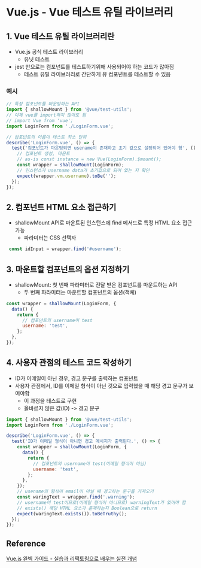 # Vue.js - Vue 테스트 유틸 라이브러리



## 1. Vue 테스트 유틸 라이브러리란

* Vue.js 공식 테스트 라이브러리
  * 유닛 테스트
* jest 만으로는 컴포넌트를 테스트하기위해 사용되어야 하는 코드가 많아짐
  * 테스트 유틸 라이브러리로 간단하게 뷰 컴포넌트를 테스트할 수 있음

### 예시

```JavaScript
// 특정 컴포넌트를 마운팅하는 API
import { shallowMount } from '@vue/test-utils';
// 이제 vue를 import하지 않아도 됨
// import Vue from 'vue';
import LoginForm from './LoginForm.vue';

// 컴포넌트의 이름이 테스트 최소 단위
describe('LoginForm.vue', () => {
  test('컴포넌트가 마운팅되면 usename이 존재하고 초기 값으로 설정되어 있어야 함', () => {
    // 컴포넌트 생성, 마운트
    // as-is const instance = new Vue(LoginForm).$mount();
    const wrapper = shallowMount(LoginForm);
    // 인스턴스가 username data가 초기값으로 되어 있는 지 확인
    expect(wrapper.vm.username).toBe('');
  });
});
```



## 2. 컴포넌트 HTML 요소 접근하기

* shallowMount API로 마운트된 인스턴스에 find 메서드로 특정 HTML 요소 접근 가능
  * 파라미터는 CSS 선택자

```JavaScript
 const idInput = wrapper.find('#username');
```



## 3. 마운트할 컴포넌트의 옵션 지정하기

* shallowMount: 첫 번째 파라미터로 전달 받은 컴포넌트를 마운트하는 API
  * 두 번째 파라미터는 마운트할 컴포넌트의 옵션(객체)

```JavaScript
const wrapper = shallowMount(LoginForm, {
  data() {
    return {
      // 컴포넌트의 username이 test
      username: 'test',
    };
  },
});
```



## 4. 사용자 관점의 테스트 코드 작성하기

* ID가 이메일이 아닌 경우, 경고 문구를 출력하는 컴포넌트
* 사용자 관점에서, ID를 이메일 형식이 아닌 것으로 입력했을 때 해당 경고 문구가 보여야함
  * 이 과정을 테스트로 구현
  * 올바르지 않은 값(ID) -> 경고 문구

```JavaScript
import { shallowMount } from '@vue/test-utils';
import LoginForm from './LoginForm.vue';

describe('LoginForm.vue', () => {
  test('ID가 이메일 형식이 아니면 경고 메시지가 출력된다.', () => {
    const wrapper = shallowMount(LoginForm, {
      data() {
        return {
          // 컴포넌트의 username이 test(이메일 형식이 아님)
          username: 'test',
        };
      },
    });
    // usename의 형식이 email이 아닐 때 경고하는 문구를 가져오기
    const waringText = wrapper.find('.warning');
    // username이 test이므로(이메일 형식이 아니므로) warningText가 있어야 함
    // exists() 해당 HTML 요소가 존재하는지 Boolean으로 return
    expect(waringText.exists()).toBeTruthy();
  });
});

```







## Reference

[Vue.js 완벽 가이드 - 실습과 리팩토링으로 배우는 실전 개념](https://www.inflearn.com/course/vue-js-%EB%81%9D%EB%82%B4%EA%B8%B0-%EC%BA%A1%ED%8B%B4%ED%8C%90%EA%B5%90/dashboard)

